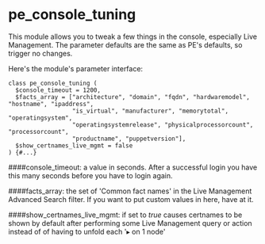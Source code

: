pe_console_tuning
=================

This module allows you to tweak a few things in the console, especially Live Management.
The parameter defaults are the same as PE's defaults, so trigger no changes.

Here's the module's parameter interface:
```puppet
class pe_console_tuning (
  $console_timeout = 1200,
  $facts_array = ["architecture", "domain", "fqdn", "hardwaremodel", "hostname", "ipaddress",
                  "is_virtual", "manufacturer", "memorytotal", "operatingsystem",
                  "operatingsystemrelease", "physicalprocessorcount", "processorcount",
                  "productname", "puppetversion"],
  $show_certnames_live_mgmt = false
) {#...}
```
####console_timeout:
a value in seconds. After a successful login you have this many seconds before you have to login again.

####facts_array:
the set of 'Common fact names' in the Live Management Advanced Search filter. If you want to put custom values in here, have at it.

####show_certnames_live_mgmt:
if set to *true* causes certnames to be shown by default after performing some Live Management query or action instead of of having to unfold each '▸ on 1 node'

